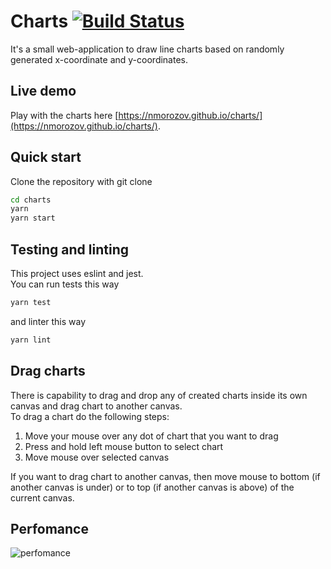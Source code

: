 # Charts [![Build Status](https://travis-ci.com/nmorozov/charts.svg?branch=master)](https://travis-ci.com/nmorozov/charts)

It's a small web-application to draw line charts based on randomly generated x-coordinate and y-coordinates.

## Live demo
Play with the charts here [https://nmorozov.github.io/charts/](https://nmorozov.github.io/charts/).

## Quick start
Clone the repository with git clone
```sh
cd charts
yarn
yarn start
```

## Testing and linting
This project uses eslint and jest.<br>
You can run tests this way
```sh
yarn test
```
and linter this way
```sh
yarn lint
```

## Drag charts
There is capability to drag and drop any of created charts inside its own canvas and drag chart to another canvas. <br/>
To drag a chart do the following steps: <br>
1. Move your mouse over any dot of chart that you want to drag
2. Press and hold left mouse button to select chart
3. Move mouse over selected canvas

If you want to drag chart to another canvas, then move mouse to bottom (if another canvas is under) or to top (if another canvas is above) of the current canvas.

## Perfomance

![perfomance](https://i.imgur.com/7R45P4y.jpg)